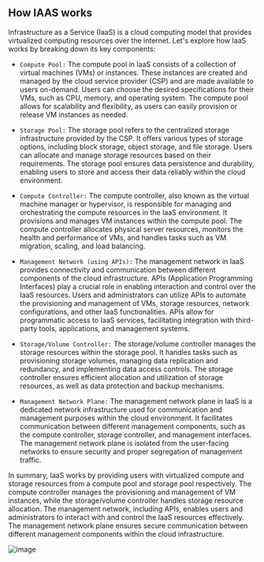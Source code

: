 ## How IAAS works

Infrastructure as a Service (IaaS) is a cloud computing model that provides virtualized computing resources over the internet. Let's explore how IaaS works by breaking down its key components:

+ `Compute Pool:` The compute pool in IaaS consists of a collection of virtual machines (VMs) or instances. These instances are created and managed by the cloud service provider (CSP) and are made available to users on-demand. Users can choose the desired specifications for their VMs, such as CPU, memory, and operating system. The compute pool allows for scalability and flexibility, as users can easily provision or release VM instances as needed.

+ `Storage Pool:` The storage pool refers to the centralized storage infrastructure provided by the CSP. It offers various types of storage options, including block storage, object storage, and file storage. Users can allocate and manage storage resources based on their requirements. The storage pool ensures data persistence and durability, enabling users to store and access their data reliably within the cloud environment.

+ `Compute Controller:` The compute controller, also known as the virtual machine manager or hypervisor, is responsible for managing and orchestrating the compute resources in the IaaS environment. It provisions and manages VM instances within the compute pool. The compute controller allocates physical server resources, monitors the health and performance of VMs, and handles tasks such as VM migration, scaling, and load balancing.

+ `Management Network (using APIs):` The management network in IaaS provides connectivity and communication between different components of the cloud infrastructure. APIs (Application Programming Interfaces) play a crucial role in enabling interaction and control over the IaaS resources. Users and administrators can utilize APIs to automate the provisioning and management of VMs, storage resources, network configurations, and other IaaS functionalities. APIs allow for programmatic access to IaaS services, facilitating integration with third-party tools, applications, and management systems.

+ `Storage/Volume Controller:` The storage/volume controller manages the storage resources within the storage pool. It handles tasks such as provisioning storage volumes, managing data replication and redundancy, and implementing data access controls. The storage controller ensures efficient allocation and utilization of storage resources, as well as data protection and backup mechanisms.

+ `Management Network Plane:` The management network plane in IaaS is a dedicated network infrastructure used for communication and management purposes within the cloud environment. It facilitates communication between different management components, such as the compute controller, storage controller, and management interfaces. The management network plane is isolated from the user-facing networks to ensure security and proper segregation of management traffic.

In summary, IaaS works by providing users with virtualized compute and storage resources from a compute pool and storage pool respectively. The compute controller manages the provisioning and management of VM instances, while the storage/volume controller handles storage resource allocation. The management network, including APIs, enables users and administrators to interact with and control the IaaS resources effectively. The management network plane ensures secure communication between different management components within the cloud infrastructure.


![image](https://github.com/adeleke123/I4GCybersecurity/assets/51156057/dcccd715-dd97-466f-8d0d-d726b94c7a6e)

